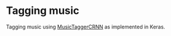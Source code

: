 # Tagging music

Tagging music using [MusicTaggerCRNN](https://github.com/fchollet/deep-learning-models/blob/master/music_tagger_crnn.py)
as implemented in Keras.


